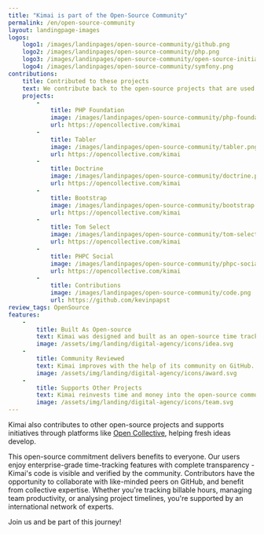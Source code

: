```yaml
---
title: "Kimai is part of the Open-Source Community"
permalink: /en/open-source-community
layout: landingpage-images
logos: 
    logo1: /images/landinpages/open-source-community/github.png
    logo2: /images/landinpages/open-source-community/php.png
    logo3: /images/landinpages/open-source-community/open-source-initiative.png
    logo4: /images/landinpages/open-source-community/symfony.png
contributions:
    title: Contributed to these projects
    text: We contribute back to the open-source projects that are used in Kimai, both financially and with time, to create a vibrant open-source community.
    projects: 
        - 
            title: PHP Foundation
            image: /images/landinpages/open-source-community/php-foundation.png
            url: https://opencollective.com/kimai
        - 
            title: Tabler
            image: /images/landinpages/open-source-community/tabler.png
            url: https://opencollective.com/kimai
        - 
            title: Doctrine 
            image: /images/landinpages/open-source-community/doctrine.png
            url: https://opencollective.com/kimai
        - 
            title: Bootstrap
            image: /images/landinpages/open-source-community/bootstrap.png
            url: https://opencollective.com/kimai
        - 
            title: Tom Select
            image: /images/landinpages/open-source-community/tom-select.png
            url: https://opencollective.com/kimai
        - 
            title: PHPC Social
            image: /images/landinpages/open-source-community/phpc-social.png
            url: https://opencollective.com/kimai
        - 
            title: Contributions 
            image: /images/landinpages/open-source-community/code.png
            url: https://github.com/kevinpapst
review_tags: OpenSource
features:
    - 
        title: Built As Open-source
        text: Kimai was designed and built as an open-source time tracker.
        image: /assets/img/landing/digital-agency/icons/idea.svg
    - 
        title: Community Reviewed
        text: Kimai improves with the help of its community on GitHub. 
        image: /assets/img/landing/digital-agency/icons/award.svg
    - 
        title: Supports Other Projects
        text: Kimai reinvests time and money into the open-source community.
        image: /assets/img/landing/digital-agency/icons/team.svg
---
```


Kimai also contributes to other open-source projects and supports initiatives through platforms like [Open Collective](https://opencollective.com/kimai), helping fresh ideas develop.

This open-source commitment delivers benefits to everyone. 
Our users enjoy enterprise-grade time-tracking features with complete transparency - Kimai's code is visible and verified by the community. 
Contributors have the opportunity to collaborate with like-minded peers on GitHub, and benefit from collective expertise. 
Whether you're tracking billable hours, managing team productivity, or analysing project timelines, you're supported by an international network of experts.

Join us and be part of this journey!
  
